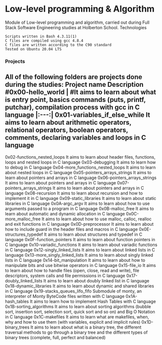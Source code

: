 <h1>Low-level programming & Algorithm</h1>

Module of Low-level programming and algorithm, carried out during Full Stack Software Engineering studies at Holberton School.
Technologies

    Scripts written in Bash 4.3.11(1)
    C files are compiled using gcc 4.8.4
    C files are written according to the C90 standard
    Tested on Ubuntu 20.04 LTS

<h3>Projects</h3>

All of the following folders are projects done during the studies:
Project name 	Description
#0x00-hello_world |	#It aims to learn about what is entry point, basics commands (puts, printf, putchar), compilation process with gcc in C language
|:---:|
0x01-variables_if_else_while 	It aims to learn about arithmetic operators, relational operators, boolean operators, comments, declaring variables and loops in C language
---
0x02-functions_nested_loops 	It aims to learn about header files, functions, loops and nested loops in C language
0x03-debugging 	It aims to learn how to debug in C language
0x04-more_functions_nested_loops 	It aims to learn about nested loops in C language
0x05-pointers_arrays_strings 	It aims to learn about pointers and arrays in C language
0x06-pointers_arrays_strings 	It aims to learn about pointers and arrays in C language
0x07-pointers_arrays_strings 	It aims to learn about pointers and arrays in C language
0x08-recursion 	It aims to learn about recursion and how to implement it in C language
0x09-static_libraries 	It aims to learn about static libraries in C language
0x0A-argc_argv 	It aims to learn about how to use arguments passed to a program in C language
0x0B-malloc_free 	It aims to learn about automatic and dynamic allocation in C language
0x0C-more_malloc_free 	It aims to learn about how to use malloc, calloc, realloc and exit functions in C language
0x0D-preprocessor 	It aims to learn about how to include guard in the header files and macros in C language
0x0E-structures_typedef 	It aims to learn about structures and typedef in C language
0x0F-function_pointers 	It aims to learn about function pointers in C language
0x10-variadic_functions 	It aims to learn about variadic functions in C language
0x12-singly_linked_lists 	It aims to learn about linked lists in C language
0x13-more_singly_linked_lists 	It aims to learn about singly linked lists in C language
0x14-bit_manipulation 	It aims to learn about how to manipulate bits and use bitwise operators in C language
0x15-file_io 	It aims to learn about how to handle files (open, close, read and write), file descriptors, system calls and file permissions in C language
0x17-doubly_linked_lists 	It aims to learn about doubly linked list in C language
0x18-dynamic_libraries 	It aims to learn about dynamic and shared libraries in C language
0x19-stacks_queues_lifo_fifo 	Submodule of monty, an interpreter of Monty ByteCode files written with C language
0x1A-hash_tables 	It aims to learn how to implement Hash Tables with C language
0x1B-sorting_algorithms 	It aims to learn about sorting algorithms (bubble sort, insertion sort, selection sort, quick sort and so on) and Big O Notation in C language
0x1C-makefiles 	It aims to learn what are makefiles, when, why and how to use them (with variables, explicit and implicit rules)
0x1D-binary_trees 	It aims to learn about what is a binary tree, the different traversal methods to go through a binary tree and the different types of binary trees (complete, full, perfect and balanced)
